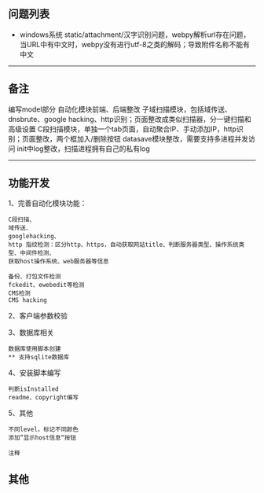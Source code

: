 
## 问题列表

* windows系统 static/attachment/汉字识别问题，webpy解析url存在问题，当URL中有中文时，webpy没有进行utf-8之类的解码；导致附件名称不能有中文

---

## 备注

编写model部分
自动化模块前端、后端整改
	子域扫描模块，包括域传送、dnsbrute、google hacking、http识别；页面整改成类似扫描器，分一键扫描和高级设置
	C段扫描模块，单独一个tab页面，自动聚合IP、手动添加IP，http识别；页面整改，两个框加入/删除按钮
datasave模块整改，需要支持多进程并发访问
init中log整改，扫描进程拥有自己的私有log




---

## 功能开发

1、完善自动化模块功能：

	C段扫描、
	域传送、
	googlehacking、
	http 指纹检测：区分http、https，自动获取网站title、判断服务器类型、操作系统类型、中间件检测、
	获取host操作系统、web服务器等信息

	备份、打包文件检测
	fckedit、ewebedit等检测
	CMS检测
	CMS hacking

2、客户端参数校验

3、数据库相关

	数据库使用脚本创建
	** 支持sqlite数据库

4、安装脚本编写
	
	判断isInstalled
	readme、copyright编写

5、其他
	

	不同level，标记不同颜色
	添加”显示host信息“按钮

	注释


## 其他

